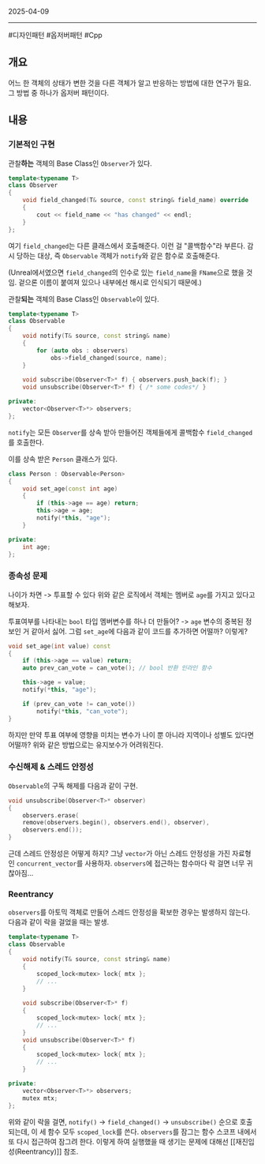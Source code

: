 

2025-04-09

----
#디자인패턴 #옵저버패턴 #Cpp 

## 개요
어느 한 객체의 상태가 변한 것을 다른 객체가 알고 반응하는 방법에 대한 연구가 필요. 
그 방법 중 하나가 옵저버 패턴이다. 

## 내용
### 기본적인 구현
관찰**하는** 객체의 Base Class인 `Observer`가 있다. 
```cpp
template<typename T>
class Observer
{
	void field_changed(T& source, const string& field_name) override
	{
		cout << field_name << "has changed" << endl;
	}
};
```

여기 `field_changed`는 다른 클래스에서 호출해준다. 
이런 걸 "콜백함수"라 부른다. 
감시 당하는 대상, 즉 `Observable` 객체가 `notify`와 같은 함수로 호출해준다. 

(Unreal에서였으면 `field_changed`의 인수로 있는 `field_name`을 `FName`으로 했을 것임. 겉으론 이름이 붙여져 있으나 내부에선 해시로 인식되기 때문에.)

관찰**되는** 객체의 Base Class인 `Observable`이 있다. 
```cpp
template<typename T>
class Observable
{
	void notify(T& source, const string& name) 
	{
		for (auto obs : observers)
			obs->field_changed(source, name);
	}
	
	void subscribe(Observer<T>* f) { observers.push_back(f); }
	void unsubscribe(Observer<T>* f) { /* some codes*/ }

private:
	vector<Observer<T>*> observers;
};
```

`notify`는 모든 `Observer`를 상속 받아 만들어진 객체들에게 콜백함수 `field_changed`를 호출한다. 

이를 상속 받은 `Person` 클래스가 있다. 
```cpp
class Person : Observable<Person>
{
	void set_age(const int age)
	{
		if (this->age == age) return;
		this->age = age;
		notify(*this, "age");
	}

private:
	int age;
};
```

### 종속성 문제
나이가 차면 -> 투표할 수 있다
위와 같은 로직에서 객체는 멤버로 `age`를 가지고 있다고 해보자. 

투표여부를 나타내는 `bool` 타입 멤버변수를 하나 더 만들어? -> `age` 변수의 중복된 정보인 거 같아서 싫어. 
그럼 `set_age`에 다음과 같이 코드를 추가하면 어떨까?
이렇게?
```cpp
void set_age(int value) const
{
	if (this->age == value) return;
	auto prev_can_vote = can_vote(); // bool 반환 인라인 함수

	this->age = value;
	notify(*this, "age");

	if (prev_can_vote != can_vote())
		notify(*this, "can_vote");
}
```

하지만 만약 투표 여부에 영향을 미치는 변수가 나이 뿐 아니라 지역이나 성별도 있다면 어떨까?
위와 같은 방법으로는 유지보수가 어려워진다.

### 수신해제 & 스레드 안정성
`Observable`의 구독 해제를 다음과 같이 구현.
```cpp
void unsubscribe(Observer<T>* observer)
{
	observers.erase(
	remove(observers.begin(), observers.end(), observer),
	observers.end());
}
```

근데 스레드 안정성은 어떻게 하지?
그냥 `vector`가 아닌 스레드 안정성을 가진 자료형인 `concurrent_vector`를 사용하자. 
`observers`에 접근하는 함수마다 락 걸면 너무 귀찮아짐...

### Reentrancy
`observers`를 아토믹 객체로 만들어 스레드 안정성을 확보한 경우는 발생하지 않는다. 
다음과 같이 락을 걸었을 때는 발생. 
```cpp
template<typename T>
class Observable
{
	void notify(T& source, const string& name) 
	{
		scoped_lock<mutex> lock{ mtx };
		// ...
	}
	
	void subscribe(Observer<T>* f) 
	{
		scoped_lock<mutex> lock{ mtx }; 
		// ...
	}
	void unsubscribe(Observer<T>* f) 
	{
		scoped_lock<mutex> lock{ mtx }; 
		// ...
	}

private:
	vector<Observer<T>*> observers;
	mutex mtx;
};
```

위와 같이 락을 걸면, `notify()` -> `field_changed()` -> `unsubscribe()` 순으로 호출되는데, 
이 세 함수 모두 `scoped_lock`를 쓴다. 
`observers`를 잠그는 함수 스코프 내에서 또 다시 접근하여 잠그려 한다. 
이렇게 하여 실행했을 때 생기는 문제에 대해선 [[재진입성(Reentrancy)]] 참조.

